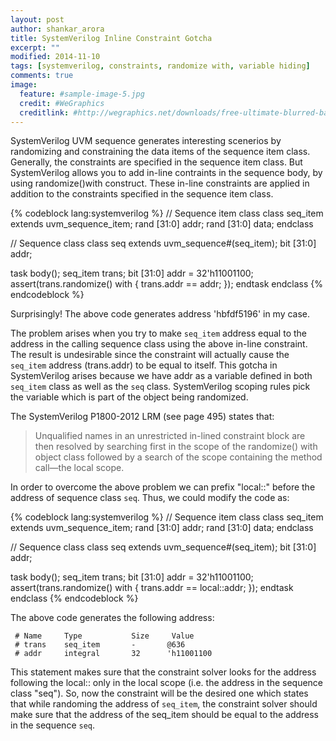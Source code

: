 ```yaml
---
layout: post
author: shankar_arora
title: SystemVerilog Inline Constraint Gotcha
excerpt: ""
modified: 2014-11-10
tags: [systemverilog, constraints, randomize with, variable hiding]
comments: true
image:
  feature: #sample-image-5.jpg
  credit: #WeGraphics
  creditlink: #http://wegraphics.net/downloads/free-ultimate-blurred-background-pack/
---
```




SystemVerilog UVM sequence generates interesting scenerios by randomizing and constraining the data items of the sequence item class.
Generally, the constraints are specified in the sequence item class. But SystemVerilog allows you to add in-line contraints in the sequence body, by using randomize()with construct. These in-line constraints are applied in addition to the constraints specified in the sequence item class.

{% codeblock lang:systemverilog %}
// Sequence item class
class seq_item extends uvm_sequence_item;
  rand [31:0] addr;
  rand [31:0] data;
endclass

// Sequence class
class seq extends uvm_sequence#(seq_item);
  bit [31:0] addr;

  task body();
    seq_item trans;
    bit [31:0] addr = 32'h11001100;
    assert(trans.randomize()
      with { trans.addr == addr; });
  endtask
endclass
{% endcodeblock %}

Surprisingly! The above code generates address 'hbfdf5196' in my case.

The problem arises when you try to make `seq_item` address equal to the address in the calling sequence class
using the above in-line constraint. The result is undesirable since the constraint will  actually cause the `seq_item` address (trans.addr)
to be equal to itself. This gotcha in SystemVerilog arises because we have addr as a variable defined in both `seq_item` class as well as the `seq` class. SystemVerilog scoping rules pick the variable which is part of the object being randomized.

The SystemVerilog P1800-2012 LRM (see page 495) states that:

> Unqualified names in an unrestricted in-lined constraint block
> are then resolved by searching first in the scope of the
> randomize() with object class followed by a search of the
> scope containing the method call—the local scope.

In order to overcome the above problem we can prefix "local::" before the address of sequence class `seq`.
Thus, we could modify the code as:

{% codeblock lang:systemverilog %}
// Sequence item class
class seq_item extends uvm_sequence_item;
  rand [31:0] addr;
  rand [31:0] data;
endclass

// Sequence class
class seq extends uvm_sequence#(seq_item);
  bit [31:0] addr;

  task body();
    seq_item trans;
    bit [31:0] addr = 32'h11001100;
    assert(trans.randomize()
      with { trans.addr == local::addr; });
  endtask
endclass
{% endcodeblock %}

The above code generates the following address:

```
 # Name     Type           Size     Value
 # trans    seq_item       -       @636
 # addr     integral       32      'h11001100

```

This statement makes sure that the constraint solver looks for the address following the local:: only in the local scope
(i.e. the address in the sequence class "seq"). So, now the constraint will be the desired one which states that while randoming the
address of `seq_item`, the constraint solver should make sure that the address of the seq_item should be equal to
the address in the sequence `seq`.
